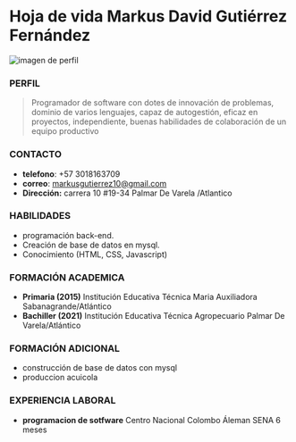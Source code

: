 # Hoja de vida Markus David Gutiérrez Fernández
![imagen de perfil](https://encrypted-tbn3.gstatic.com/images?q=tbn:ANd9GcQ-fPuOSBOu-nAezEpNP7Oh8a-BfeEKj_6EkT81JzmZ8hWv2BYj "perfil")
### **PERFIL**
> Programador de software con dotes de innovación de problemas, dominio de varios lenguajes, capaz de autogestión, eficaz en proyectos, independiente, buenas habilidades de colaboración de un equipo productivo 


### **CONTACTO**
- **telefono**: +57 3018163709
- **correo**: markusgutierrez10@gmail.com
- **Dirección:** carrera 10 #19-34 Palmar De Varela /Atlantico

### **HABILIDADES**
- programación back-end.
- Creación de base de datos en mysql.
- Conocimiento (HTML, CSS, Javascript)

### **FORMACIÓN ACADEMICA**
- **Primaria (2015)**
Institución Educativa Técnica Maria
Auxiliadora
Sabanagrande/Atlántico
- **Bachiller (2021)**
Institución Educativa Técnica
Agropecuario
Palmar De Varela/Atlántico

### **FORMACIÓN ADICIONAL**
- construcción de base de datos con mysql
- produccion acuicola


### **EXPERIENCIA LABORAL**
- **programacion de sotfware**
Centro Nacional Colombo Áleman
SENA
6 meses